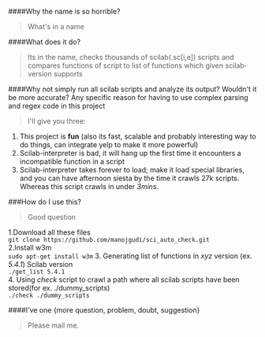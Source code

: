 ####Why the name is so horrible?
> What's in a name

####What does it do?
> Its in the name, checks thousands of scilab(.sc[i,e]) scripts and compares functions of script to list of functions which given scilab-version supports

####Why not simply run all scilab scripts and analyze its output? Wouldn't it be more accurate? Any specific reason for having to use complex parsing and regex code in this project
> I'll give you three: <br/>

1. This project is **fun** (also its fast, scalable and probably interesting way to do things, can integrate yelp to make it more powerful)<br/>
2. Scilab-interpreter is bad, it will hang up the first time it encounters a incompatible function in a script<br/>
3. Scilab-interpreter takes forever to load; make it load special libraries, and you can have afternoon siesta by the time it crawls 27k scripts.<br/> Whereas this script crawls in under *3mins*. 

###How do I use this?
> Good question

1.Download all these files<br/>
`git clone https://github.com/manojgudi/sci_auto_check.git` <br>
2.Install w3m<br>
`sudo apt-get install w3m`
3. Generating list of functions in *xyz* version (ex. *5.4.1*) Scilab version<br>
`./get_list 5.4.1`<br>
4. Using *check* script to crawl a path where all scilab scripts have been stored(for ex. ./dummy_scripts)<br>
`./check ./dummy_scripts` 

####I've one {more question, problem, doubt, suggestion}
> Please mail me.
